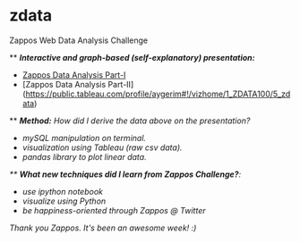 # zdata
Zappos Web Data Analysis Challenge

** <b><i>Interactive and graph-based (self-explanatory) presentation: </i></b>
* [Zappos Data Analysis Part-I](https://public.tableau.com/profile/aygerim#!/vizhome/ZData/visitandorders)
* [Zappos Data Analysis Part-II] (https://public.tableau.com/profile/aygerim#!/vizhome/1_ZDATA100/5_zdata)

** <i><b>Method:</b> 
How did I derive the data above on the presentation?
* mySQL manipulation on terminal.
* visualization using Tableau (raw csv data).
* pandas library to plot linear data.

** <i><b> What new techniques did I learn from Zappos Challenge?</i></b>:
* use ipython notebook
* visualize using Python
* be happiness-oriented through Zappos @ Twitter


Thank you Zappos. It's been an awesome week! :) 
